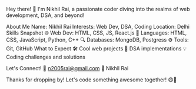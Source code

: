 Hey there! 👋 I'm Nikhil Rai, a passionate coder diving into the realms of web development, DSA, and beyond!

About Me
Name: Nikhil Rai
Interests: Web Dev, DSA, Coding
Location: Delhi
Skills Snapshot
🌐 Web Dev: HTML, CSS, JS, React.js
🚀 Languages: HTML, CSS, JavaScript, Python, C++
🔍 Databases: MongoDB, Postgress
⚙️ Tools: Git, GitHub
What to Expect
🛠️ Cool web projects
🤖 DSA implementations
💡 Coding challenges and solutions

Let's Connect!
📧 n2005rai@gmail.com
🔗 Nikhil Rai

Thanks for dropping by! Let's code something awesome together! 😄🚀
